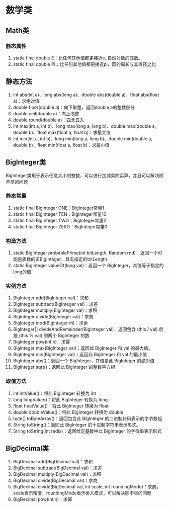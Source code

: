 # 数学类

## Math类

### 静态属性

1. static final double E：比任何其他值都更接近e, 自然对数的底数。
2. static final double PI：比任何其他值都更接近pi，圆的周长与其直径之比

## 静态方法

1. int abs(int a)、long abs(long a)、double abs(double a)、float abs(float a)：求绝对值
2. double floor(double a)：向下取整，返回double a的整数部分
3. double ceil(double a)：向上取整
4. double round(double a)：四舍五入
5. int max(int a, int b)、long max(long a, long b)、double max(double a, double b)、float max(float a, float b)：求最大值
6. int min(int a, int b)、long min(long a, long b)、double min(double a, double b)、float min(float a, float b)：求最小值

## BigInteger类

BigInteger类用于表示任意大小的整数，可以进行加减乘除运算，并且可以解决除不尽的问题

### 静态常量

1. static final BigInteger ONE：BigInteger常量1
2. static final BigInteger TEN：BigInteger常量10
3. static final BigInteger TWO：BigInteger常量2
4. static final BigInteger ZERO：BigInteger常量0

### 构造方法

1. static BigInteger probablePrime(int bitLength, Random rnd)：返回一个可能是质数的正BigInteger，具有指定的bitLength
2. static BigInteger valueOf(long val)：返回一个 BigInteger，其值等于指定的long的值

### 实例方法

1. BigInteger add(BigInteger val)：求和
2. BigInteger subtract(BigInteger val)：求差
3. BigInteger multiply(BigInteger val)：求积
4. BigInteger divide(BigInteger val)：求商
5. BigInteger mod(BigInteger m)：求余
6. BigInteger[] divideAndRemainder(BigInteger val)：返回包含 (this / val) 后跟 (this % val) 的两个 BigInteger 的数
7. BigInteger pow(int n)：求幂
8. BigInteger max(BigInteger val)：返回此 BigInteger 和 val 的最大值。
9. BigInteger min(BigInteger val)：返回此 BigInteger 和 val 的最小值
10. BigInteger abs()：返回一个 BigInteger，其值是此 BigInteger 的绝对值
11. BigInteger sqrt()：返回此 BigInteger 的整数平方根

### 取值方法

1. int intValue()：将此 BigInteger 转换为 int
2. long longValue()：将此 BigInteger 转换为 long
3. float floatValue()：将此 BigInteger 转换为 float
4. double doubleValue()：将此 BigInteger 转换为 double
5. byte[] toByteArray()：返回包含此 BigInteger 的二进制补码表示的字节数组
6. String toString()：返回此 BigInteger 的十进制字符串表示形式。
7. String toString(int radix)：返回给定基数中此 BigInteger 的字符串表示形式

## BigDecimal类

1. BigDecimal add(BigDecimal val)：求和
2. BigDecimal subtract(BigDecimal val)：求差
3. BigDecimal multiply(BigDecimal val)：求积
4. BigDecimal divide(BigDecimal val)：求商
5. BigDecimal divide(BigDecimal val, int scale, int roundingMode)：求商，scale表示精度，roundingMode表示舍入模式，可以解决除不尽的问题
6. BigDecimal pow(int n)：求幂
